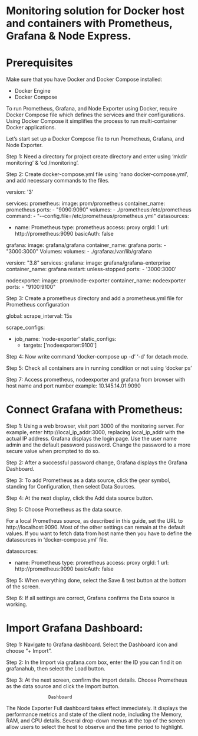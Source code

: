 # Monitoring solution for Docker host and containers with Prometheus, Grafana & Node Express.
# Prerequisites
Make sure that you have Docker and Docker Compose installed:
* Docker Engine
* Docker Compose

To run Prometheus, Grafana, and Node Exporter using Docker, require Docker Compose file which defines the services and their configurations. Using Docker Compose it simplifies the process to run multi-container Docker applications.



Let’s start set up a Docker Compose file to run Prometheus, Grafana, and Node Exporter.

Step 1: Need a directory for project create directory and enter using ‘mkdir monitoring’ & ‘cd /monitoring’.

Step 2: Create docker-compose.yml file using ‘nano  docker-compose.yml’, and add necessary commands to the files.

version: '3'

services:
  prometheus:
    image: prom/prometheus
    container_name: prometheus
    ports:
      - "9090:9090"
    volumes:
      - ./prometheus:/etc/prometheus
    command:
      - "--config.file=/etc/prometheus/prometheus.yml"
datasources:
  - name: Prometheus
    type: prometheus
    access: proxy
    orgId: 1
    url: http://prometheus:9090
    basicAuth: false

  grafana:
    image: grafana/grafana
    container_name: grafana
    ports:
      - "3000:3000"
    Volumes:
 volumes:
      - ./grafana:/var/lib/grafana

version: "3.8"
services:
  grafana:
    image: grafana/grafana-enterprise
    container_name: grafana
    restart: unless-stopped
    ports:
     - '3000:3000'

  nodeexporter:
    image: prom/node-exporter
    container_name: nodeexporter
    ports:
      - "9100:9100"




Step 3: Create a prometheus directory and add a prometheus.yml file for Prometheus configuration
		

global:
  scrape_interval: 15s

scrape_configs:
  - job_name: 'node-exporter'
    static_configs:
      - targets: ['nodeexporter:9100']

Step 4:  Now write command ‘docker-compose up -d’  ‘-d’ for detach mode.

Step 5: Check all containers are in running condition or not using ‘docker ps’

Step 7: Access prometheus, nodeexporter and grafana from browser with host name and port number example: 10.145.14.01:9090



# Connect Grafana with Prometheus:

Step 1: Using a web browser, visit port 3000 of the monitoring server. For example, enter http://local_ip_addr:3000, replacing local_ip_addr with the actual IP address. Grafana displays the login page. Use the user name admin and the default password password. Change the password to a more secure value when prompted to do so.



Step 2: After a successful password change, Grafana displays the Grafana Dashboard.



Step 3: To add Prometheus as a data source, click the gear symbol, standing for Configuration, then select Data Sources.


Step 4: At the next display, click the Add data source button.

Step 5: Choose Prometheus as the data source.

For a local Prometheus source, as described in this guide, set the URL to http://localhost:9090. Most of the other settings can remain at the default values. If you want to fetch data from host name then you have to define the datasources in ‘docker-compose.yml’ file. 

datasources:
  - name: Prometheus
    type: prometheus
    access: proxy
    orgId: 1
    url: http://prometheus:9090
    basicAuth: false



Step 5: When everything done, select the Save & test button at the bottom of the screen.



Step 6: If all settings are correct, Grafana confirms the Data source is working.






# Import Grafana Dashboard:

Step 1: Navigate to Grafana dashboard. Select the Dashboard icon and choose “+ Import”.




Step 2: In the Import via grafana.com box, enter the ID you can find it on grafanahub, then select the Load button.




Step 3: At the next screen, confirm the import details. Choose Prometheus as the data source and click the Import button.







					Dashboard


The Node Exporter Full dashboard takes effect immediately. It displays the performance metrics and state of the client node, including the Memory, RAM, and CPU details. Several drop-down menus at the top of the screen allow users to select the host to observe and the time period to highlight.



